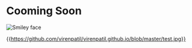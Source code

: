 # Cooming Soon
<img src="https://github.com/virenpatil/virenpatil.github.io/blob/master/test.jpg" alt="Smiley face" >

{{https://github.com/virenpatil/virenpatil.github.io/blob/master/test.jpg}}

